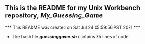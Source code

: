 ## This is the README for my Unix Workbench repository, *My_Guessing_Game*
*** This README was created on Sat Jul 24 05:59:56 PST 2021 *** 
- The bash file ***guessinggame.sh*** contains 35 lines of code.
